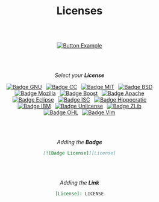 
<br>

<div align = center>

# Licenses

<br>
<br>

[![Button Example]][Example]

<br>
<br>

*Select your* ***License***

[![Badge GNU]][GNU] 
[![Badge CC]][CC] 
[![Badge MIT]][MIT] 
[![Badge BSD]][BSD]<br>
[![Badge Mozilla]][Mozilla] 
[![Badge Boost]][Boost] 
[![Badge Apache]][Apache]<br>
[![Badge Eclipse]][Eclipse] 
[![Badge ISC]][ISC] 
[![Badge Hippocratic]][Hippocratic]<br>
[![Badge IBM]][IBM] 
[![Badge Unlicense]][Unlicense] 
[![Badge ZLib]][ZLib]<br>
[![Badge OHL]][OHL] 
[![Badge Vim]][Vim]

<br>
<br>

*Adding the* ***Badge***

```markdown
[![Badge License]][License]
```

<br>
<br>

*Adding the* ***Link***

```markdown
[License]: LICENSE
```
	
</div>

<br>


<!----------------------------------------------------------------------------->

[Example]: Topics/Example.md


<!----------------------------------{ Licenses }------------------------------->

[Hippocratic]: Licenses/Hippocratic.md
[Unlicense]: Licenses/Unlicense.md
[Mozilla]: Licenses/Mozilla.md
[Eclipse]: Licenses/Eclipse.md
[Apache]: Licenses/Apache.md
[Boost]: Licenses/Boost.md
[ZLib]: Licenses/ZLib.md
[GNU]: Licenses/GNU.md
[MIT]: Licenses/MIT.md
[IBM]: Licenses/IBM.md
[BSD]: Licenses/BSD.md
[ISC]: Licenses/ISC.md
[OHL]: Licenses/OHL.md
[Vim]: Licenses/Vim.md
[CC]: Licenses/CreativeCommons.md


<!----------------------------------{ Badges }--------------------------------->

[Badge Hippocratic]: https://img.shields.io/badge/Hippocratic-333?style=for-the-badge
[Badge Unlicense]: https://img.shields.io/badge/Unlicense-808080?style=for-the-badge
[Badge Eclipse]: https://img.shields.io/badge/Eclipse-2C2255?style=for-the-badge&logo=EclipseIDE&logoColor=white
[Badge Mozilla]: https://img.shields.io/badge/Mozilla-FF7139?style=for-the-badge&logo=mozilla&logoColor=white
[Badge Apache]: https://img.shields.io/badge/Apache-D22128?style=for-the-badge&logo=apache&logoColor=white
[Badge Boost]: https://img.shields.io/badge/Boost-88c1cf?style=for-the-badge
[Badge ZLib]: https://img.shields.io/badge/ZLib-255525?style=for-the-badge
[Badge GNU]: https://img.shields.io/badge/GNU-blue?style=for-the-badge&logo=GNU&logoColor=white
[Badge MIT]: https://img.shields.io/badge/MIT-yellow?style=for-the-badge
[Badge ISC]: https://img.shields.io/badge/ISC-0080c4?style=for-the-badge
[Badge IBM]: https://img.shields.io/badge/IBM-1261FE?style=for-the-badge&logo=IBM&logoColor=white
[Badge BSD]: https://img.shields.io/badge/BSD-AB2B28?style=for-the-badge&logo=freebsd&logoColor=white
[Badge OHL]: https://img.shields.io/badge/Open_Hardware-292961?style=for-the-badge&logo=Linux&logoColor=white
[Badge Vim]: https://img.shields.io/badge/Vim-007f00?style=for-the-badge&logo=Vim&logoColor=white
[Badge CC]: https://img.shields.io/badge/CC-EF9421?style=for-the-badge&logo=creativecommons&logoColor=white


<!---------------------------------[ Buttons ]--------------------------------->

[Button Example]: https://img.shields.io/badge/Example-419dff?style=for-the-badge&logoColor=white&logo=GitBook
